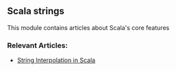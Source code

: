 ## Scala strings

This module contains articles about Scala's core features

### Relevant Articles: 

- [String Interpolation in Scala](https://www.baeldung.com/scala/string-interpolation)
